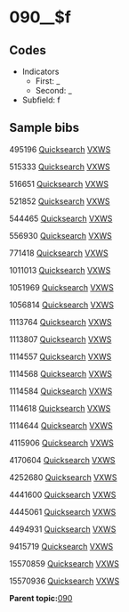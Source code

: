 # 090\_\_$f

## Codes

-   Indicators
    -   First: \_
    -   Second: \_
-   Subfield: f

## Sample bibs

495196 [Quicksearch](https://search.library.yale.edu/catalog/495196) [VXWS](http://prodorbis.library.yale.edu:7014/vxws/GetHoldingsService?bibId=495196)

515333 [Quicksearch](https://search.library.yale.edu/catalog/515333) [VXWS](http://prodorbis.library.yale.edu:7014/vxws/GetHoldingsService?bibId=515333)

516651 [Quicksearch](https://search.library.yale.edu/catalog/516651) [VXWS](http://prodorbis.library.yale.edu:7014/vxws/GetHoldingsService?bibId=516651)

521852 [Quicksearch](https://search.library.yale.edu/catalog/521852) [VXWS](http://prodorbis.library.yale.edu:7014/vxws/GetHoldingsService?bibId=521852)

544465 [Quicksearch](https://search.library.yale.edu/catalog/544465) [VXWS](http://prodorbis.library.yale.edu:7014/vxws/GetHoldingsService?bibId=544465)

556930 [Quicksearch](https://search.library.yale.edu/catalog/556930) [VXWS](http://prodorbis.library.yale.edu:7014/vxws/GetHoldingsService?bibId=556930)

771418 [Quicksearch](https://search.library.yale.edu/catalog/771418) [VXWS](http://prodorbis.library.yale.edu:7014/vxws/GetHoldingsService?bibId=771418)

1011013 [Quicksearch](https://search.library.yale.edu/catalog/1011013) [VXWS](http://prodorbis.library.yale.edu:7014/vxws/GetHoldingsService?bibId=1011013)

1051969 [Quicksearch](https://search.library.yale.edu/catalog/1051969) [VXWS](http://prodorbis.library.yale.edu:7014/vxws/GetHoldingsService?bibId=1051969)

1056814 [Quicksearch](https://search.library.yale.edu/catalog/1056814) [VXWS](http://prodorbis.library.yale.edu:7014/vxws/GetHoldingsService?bibId=1056814)

1113764 [Quicksearch](https://search.library.yale.edu/catalog/1113764) [VXWS](http://prodorbis.library.yale.edu:7014/vxws/GetHoldingsService?bibId=1113764)

1113807 [Quicksearch](https://search.library.yale.edu/catalog/1113807) [VXWS](http://prodorbis.library.yale.edu:7014/vxws/GetHoldingsService?bibId=1113807)

1114557 [Quicksearch](https://search.library.yale.edu/catalog/1114557) [VXWS](http://prodorbis.library.yale.edu:7014/vxws/GetHoldingsService?bibId=1114557)

1114568 [Quicksearch](https://search.library.yale.edu/catalog/1114568) [VXWS](http://prodorbis.library.yale.edu:7014/vxws/GetHoldingsService?bibId=1114568)

1114584 [Quicksearch](https://search.library.yale.edu/catalog/1114584) [VXWS](http://prodorbis.library.yale.edu:7014/vxws/GetHoldingsService?bibId=1114584)

1114618 [Quicksearch](https://search.library.yale.edu/catalog/1114618) [VXWS](http://prodorbis.library.yale.edu:7014/vxws/GetHoldingsService?bibId=1114618)

1114644 [Quicksearch](https://search.library.yale.edu/catalog/1114644) [VXWS](http://prodorbis.library.yale.edu:7014/vxws/GetHoldingsService?bibId=1114644)

4115906 [Quicksearch](https://search.library.yale.edu/catalog/4115906) [VXWS](http://prodorbis.library.yale.edu:7014/vxws/GetHoldingsService?bibId=4115906)

4170604 [Quicksearch](https://search.library.yale.edu/catalog/4170604) [VXWS](http://prodorbis.library.yale.edu:7014/vxws/GetHoldingsService?bibId=4170604)

4252680 [Quicksearch](https://search.library.yale.edu/catalog/4252680) [VXWS](http://prodorbis.library.yale.edu:7014/vxws/GetHoldingsService?bibId=4252680)

4441600 [Quicksearch](https://search.library.yale.edu/catalog/4441600) [VXWS](http://prodorbis.library.yale.edu:7014/vxws/GetHoldingsService?bibId=4441600)

4445061 [Quicksearch](https://search.library.yale.edu/catalog/4445061) [VXWS](http://prodorbis.library.yale.edu:7014/vxws/GetHoldingsService?bibId=4445061)

4494931 [Quicksearch](https://search.library.yale.edu/catalog/4494931) [VXWS](http://prodorbis.library.yale.edu:7014/vxws/GetHoldingsService?bibId=4494931)

9415719 [Quicksearch](https://search.library.yale.edu/catalog/9415719) [VXWS](http://prodorbis.library.yale.edu:7014/vxws/GetHoldingsService?bibId=9415719)

15570859 [Quicksearch](https://search.library.yale.edu/catalog/15570859) [VXWS](http://prodorbis.library.yale.edu:7014/vxws/GetHoldingsService?bibId=15570859)

15570936 [Quicksearch](https://search.library.yale.edu/catalog/15570936) [VXWS](http://prodorbis.library.yale.edu:7014/vxws/GetHoldingsService?bibId=15570936)

**Parent topic:**[090](../../tags/090/090.md)

